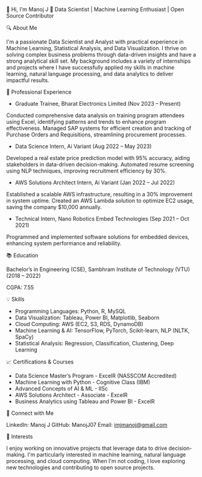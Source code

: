 👋 Hi, I'm Manoj J
🌟 Data Scientist | Machine Learning Enthusiast | Open Source Contributor

🔍 About Me

I'm a passionate Data Scientist and Analyst with practical experience in Machine Learning, Statistical Analysis, and Data Visualization. I thrive on solving complex business problems through data-driven insights and have a strong analytical skill set. My background includes a variety of internships and projects where I have successfully applied my skills in machine learning, natural language processing, and data analytics to deliver impactful results.

💼 Professional Experience

- Graduate Trainee, Bharat Electronics Limited (Nov 2023 – Present)

Conducted comprehensive data analysis on training program attendees using Excel, identifying patterns and trends to enhance program effectiveness.
Managed SAP systems for efficient creation and tracking of Purchase Orders and Requisitions, streamlining procurement processes.

- Data Science Intern, Ai Variant (Aug 2022 – May 2023)

Developed a real estate price prediction model with 95% accuracy, aiding stakeholders in data-driven decision-making.
Automated resume screening using NLP techniques, improving recruitment efficiency by 30%.

- AWS Solutions Architect Intern, Ai Variant (Jan 2022 – Jul 2022)

Established a scalable AWS infrastructure, resulting in a 30% improvement in system uptime.
Created an AWS Lambda solution to optimize EC2 usage, saving the company $10,000 annually.

- Technical Intern, Nano Robotics Embed Technologies (Sep 2021 – Oct 2021)

Programmed and implemented software solutions for embedded devices, enhancing system performance and reliability.

📚 Education

Bachelor’s in Engineering (CSE), Sambhram Institute of Technology (VTU) (2018 – 2022)

CGPA: 7.55

💡 Skills

- Programming Languages: Python, R, MySQL
- Data Visualization: Tableau, Power BI, Matplotlib, Seaborn
- Cloud Computing: AWS (EC2, S3, RDS, DynamoDB)
- Machine Learning & AI: TensorFlow, PyTorch, Scikit-learn, NLP (NLTK, SpaCy)
- Statistical Analysis: Regression, Classification, Clustering, Deep Learning


📈 Certifications & Courses

- Data Science Master’s Program - ExcelR (NASSCOM Accredited)
- Machine Learning with Python - Cognitive Class (IBM)
- Advanced Concepts of AI & ML - IISc
- AWS Solutions Architect - Associate - ExcelR
- Business Analytics using Tableau and Power BI - ExcelR

🔗 Connect with Me

LinkedIn: Manoj J
GitHub: ManojJ07
Email: imjmanoj@gmail.com

🌟 Interests

I enjoy working on innovative projects that leverage data to drive decision-making. I'm particularly interested in machine learning, natural language processing, and cloud computing. When I'm not coding, I love exploring new technologies and contributing to open source projects.


